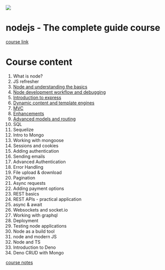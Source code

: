 ![](https://miro.medium.com/max/1400/1*fsseXIPGEhwmg6kfgXyIjA.jpeg)

# nodejs - The complete guide course

[course link](https://www.udemy.com/course/nodejs-the-complete-guide)

# Course content

1. What is node?
2. JS refresher
3. [Node and understanding the basics](https://github.com/irisida/web/tree/master/nodeguide/src/s3simpleServer)
4. [Node development workflow and debugging](https://github.com/irisida/web/tree/master/nodeguide/src/s4simpleServerUpdate)
5. [Introduction to express](https://github.com/irisida/web/tree/master/nodeguide/src/s5express)
6. [Dynamic content and template engines](https://github.com/irisida/web/tree/master/nodeguide/src/s6dynamicContent)
7. [MVC](https://github.com/irisida/web/tree/master/nodeguide/src/s7mvc)
8. [Enhancements](https://github.com/irisida/web/tree/master/nodeguide/src/s8optionalEnhancements)
9. [Advanced models and routing](https://github.com/irisida/web/tree/master/nodeguide/src/s9advancedModels)
10. SQL
11. Sequelize
12. Intro to Mongo
13. Working with mongoose
14. Sessions and cookies
15. Adding authentication
16. Sending emails
17. Advanced Authentication
18. Error Handling
19. File upload & download
20. Pagination
21. Async requests
22. Adding payment options
23. REST basics
24. REST APIs - practical application
25. async & await
26. Websockets and socket.io
27. Working with graphql
28. Deployment
29. Testing node applications
30. Node as a build tool
31. node and modern JS
32. Node and TS
33. Introduction to Deno
34. Deno CRUD with Mongo

[course notes](https://github.com/irisida/web/blob/master/nodeguide/readmeCourseNotes.md)
